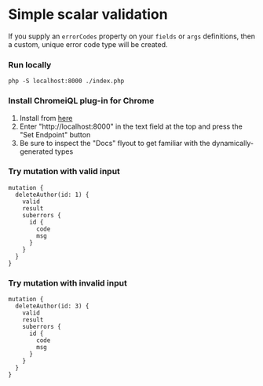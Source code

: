 # Simple scalar validation
If you supply an `errorCodes` property on your `fields` or `args` definitions, then a custom, unique error code type will be created.

### Run locally
```
php -S localhost:8000 ./index.php
```

### Install ChromeiQL plug-in for Chrome
1. Install from [here](https://chrome.google.com/webstore/detail/chromeiql/fkkiamalmpiidkljmicmjfbieiclmeij?hl=en)
2. Enter "http://localhost:8000" in the text field at the top and press the "Set Endpoint" button
3. Be sure to inspect the "Docs" flyout to get familiar with the dynamically-generated types

### Try mutation with valid input
```
mutation {
  deleteAuthor(id: 1) {
    valid
    result
    suberrors {
      id {
        code
        msg
      }
    }
  }
}
```

### Try mutation with invalid input
```
mutation {
  deleteAuthor(id: 3) {
    valid
    result
    suberrors {
      id {
        code
        msg
      }
    }
  }
}
```